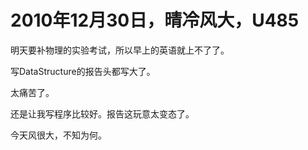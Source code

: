 # 2010年12月30日，晴冷风大，U485

明天要补物理的实验考试，所以早上的英语就上不了了。

写DataStructure的报告头都写大了。

太痛苦了。

还是让我写程序比较好。报告这玩意太变态了。

今天风很大，不知为何。
